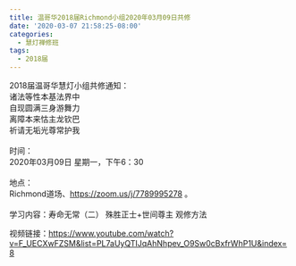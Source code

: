 ```yaml
---
title: 温哥华2018届Richmond小组2020年03月09日共修
date: '2020-03-07 21:58:25-08:00'
categories:
  - 慧灯禅修班
tags:
  - 2018届
---
```

2018届温哥华慧灯小组共修通知：\
诸法等性本基法界中\
自现圆满三身游舞力\
离障本来怙主龙钦巴\
祈请无垢光尊常护我\
\
时间：\
2020年03月09日 星期一，下午6：30\
\
地点：\
Richmond道场、<https://zoom.us/j/7789995278> 。\
\
学习内容：寿命无常（二） 殊胜正士+世间尊主 观修方法

视频链接：https://www.youtube.com/watch?v=F_UECXwFZSM&list=PL7aUyQTIJqAhNhpev_O9Sw0cBxfrWhP1U&index=8